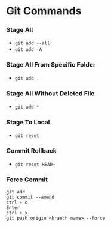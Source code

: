 # Git Commands

### Stage All
- `git add --all`
- `git add -A`

### Stage All From Specific Folder
- `git add .`

### Stage All Without Deleted File 
- `git add *`

### Stage To Local
- `git reset`

### Commit Rollback
- `git reset HEAD~`

### Force Commit

`git add .`\
`git commit --amend` \
`ctrl + o`\
`Enter`\
`ctrl + x`\
`git push origin <branch name> --force`
